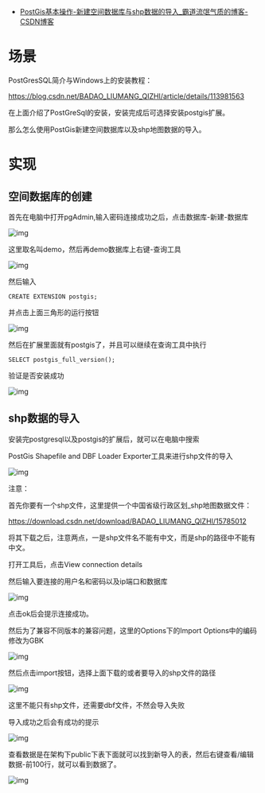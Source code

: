 - [PostGis基本操作-新建空间数据库与shp数据的导入_霸道流氓气质的博客-CSDN博客](https://blog.csdn.net/BADAO_LIUMANG_QIZHI/article/details/114790636)

# 场景

PostGresSQL简介与Windows上的安装教程：

https://blog.csdn.net/BADAO_LIUMANG_QIZHI/article/details/113981563

在上面介绍了PostGreSql的安装，安装完成后可选择安装postgis扩展。

那么怎么使用PostGis新建空间数据库以及shp地图数据的导入。

# 实现

## 空间数据库的创建

首先在电脑中打开pgAdmin,输入密码连接成功之后，点击数据库-新建-数据库

 

![img](https://img-blog.csdnimg.cn/20210314154500198.jpg?x-oss-process=image/watermark,type_ZmFuZ3poZW5naGVpdGk,shadow_10,text_aHR0cHM6Ly9ibG9nLmNzZG4ubmV0L0JBREFPX0xJVU1BTkdfUUlaSEk=,size_16,color_FFFFFF,t_70)

这里取名叫demo，然后再demo数据库上右键-查询工具

 

![img](https://img-blog.csdnimg.cn/20210314154504473.jpg?x-oss-process=image/watermark,type_ZmFuZ3poZW5naGVpdGk,shadow_10,text_aHR0cHM6Ly9ibG9nLmNzZG4ubmV0L0JBREFPX0xJVU1BTkdfUUlaSEk=,size_16,color_FFFFFF,t_70)

然后输入

```
CREATE EXTENSION postgis;
```

并点击上面三角形的运行按钮

 

![img](https://img-blog.csdnimg.cn/20210314154519953.jpg?x-oss-process=image/watermark,type_ZmFuZ3poZW5naGVpdGk,shadow_10,text_aHR0cHM6Ly9ibG9nLmNzZG4ubmV0L0JBREFPX0xJVU1BTkdfUUlaSEk=,size_16,color_FFFFFF,t_70)

然后在扩展里面就有postgis了，并且可以继续在查询工具中执行

```
SELECT postgis_full_version();
```

验证是否安装成功

 

![img](https://img-blog.csdnimg.cn/20210314154531680.jpg?x-oss-process=image/watermark,type_ZmFuZ3poZW5naGVpdGk,shadow_10,text_aHR0cHM6Ly9ibG9nLmNzZG4ubmV0L0JBREFPX0xJVU1BTkdfUUlaSEk=,size_16,color_FFFFFF,t_70)

## shp数据的导入

安装完postgresql以及postgis的扩展后，就可以在电脑中搜索

PostGis Shapefile and DBF Loader Exporter工具来进行shp文件的导入

 

![img](https://img-blog.csdnimg.cn/20210314154537700.jpg?x-oss-process=image/watermark,type_ZmFuZ3poZW5naGVpdGk,shadow_10,text_aHR0cHM6Ly9ibG9nLmNzZG4ubmV0L0JBREFPX0xJVU1BTkdfUUlaSEk=,size_16,color_FFFFFF,t_70)

注意：

首先你要有一个shp文件，这里提供一个中国省级行政区划_shp地图数据文件：

https://download.csdn.net/download/BADAO_LIUMANG_QIZHI/15785012

将其下载之后，注意两点，一是shp文件名不能有中文，而是shp的路径中不能有中文。

打开工具后，点击View connection details

然后输入要连接的用户名和密码以及ip端口和数据库

 

![img](https://img-blog.csdnimg.cn/20210314154546389.jpg?x-oss-process=image/watermark,type_ZmFuZ3poZW5naGVpdGk,shadow_10,text_aHR0cHM6Ly9ibG9nLmNzZG4ubmV0L0JBREFPX0xJVU1BTkdfUUlaSEk=,size_16,color_FFFFFF,t_70)

点击ok后会提示连接成功。

然后为了兼容不同版本的兼容问题，这里的Options下的Import Options中的编码修改为GBK

 

![img](https://img-blog.csdnimg.cn/20210314154550635.jpg?x-oss-process=image/watermark,type_ZmFuZ3poZW5naGVpdGk,shadow_10,text_aHR0cHM6Ly9ibG9nLmNzZG4ubmV0L0JBREFPX0xJVU1BTkdfUUlaSEk=,size_16,color_FFFFFF,t_70)

然后点击import按钮，选择上面下载的或者要导入的shp文件的路径

![img](https://img-blog.csdnimg.cn/20210314154555668.jpg?x-oss-process=image/watermark,type_ZmFuZ3poZW5naGVpdGk,shadow_10,text_aHR0cHM6Ly9ibG9nLmNzZG4ubmV0L0JBREFPX0xJVU1BTkdfUUlaSEk=,size_16,color_FFFFFF,t_70)

这里不能只有shp文件，还需要dbf文件，不然会导入失败

导入成功之后会有成功的提示

 

![img](https://img-blog.csdnimg.cn/20210314154559207.jpg?x-oss-process=image/watermark,type_ZmFuZ3poZW5naGVpdGk,shadow_10,text_aHR0cHM6Ly9ibG9nLmNzZG4ubmV0L0JBREFPX0xJVU1BTkdfUUlaSEk=,size_16,color_FFFFFF,t_70)

查看数据是在架构下public下表下面就可以找到新导入的表，然后右键查看/编辑数据-前100行，就可以看到数据了。

![img](https://img-blog.csdnimg.cn/20210314154606248.jpg?x-oss-process=image/watermark,type_ZmFuZ3poZW5naGVpdGk,shadow_10,text_aHR0cHM6Ly9ibG9nLmNzZG4ubmV0L0JBREFPX0xJVU1BTkdfUUlaSEk=,size_16,color_FFFFFF,t_70)

 

 